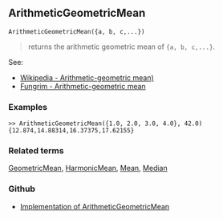 ## ArithmeticGeometricMean

```
ArithmeticGeometricMean({a, b, c,...})
```

> returns the arithmetic geometric mean of `{a, b, c,...}`. 

See:
* [Wikipedia - Arithmetic-geometric mean)](https://en.wikipedia.org/wiki/Arithmetic%E2%80%93geometric_mean)
* [Fungrim - Arithmetic-geometric mean](http://fungrim.org/topic/Arithmetic-geometric_mean/)

### Examples

```
>> ArithmeticGeometricMean({1.0, 2.0, 3.0, 4.0}, 42.0)
{12.874,14.88314,16.37375,17.62155}
```

### Related terms 
[GeometricMean](GeometricMean.md), [HarmonicMean](HarmonicMean.md), [Mean](Mean.md), [Median](Median.md)

### Github

* [Implementation of ArithmeticGeometricMean](https://github.com/axkr/symja_android_library/blob/master/symja_android_library/matheclipse-core/src/main/java/org/matheclipse/core/builtin/StatisticsFunctions.java#L323) 
